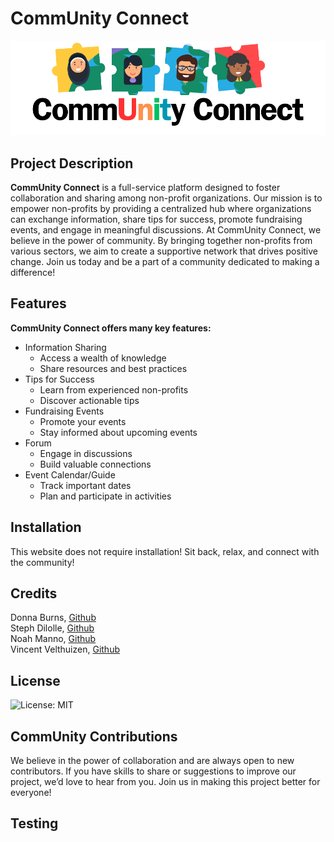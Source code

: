 # CommUnity Connect

![community connect logo](public\images\homepage\communityConnectLogo.png)

## Project Description

**CommUnity Connect** is a full-service platform designed to foster collaboration and sharing among non-profit organizations. Our mission is to empower non-profits by providing a centralized hub where organizations can exchange information, share tips for success, promote fundraising events, and engage in meaningful discussions. At CommUnity Connect, we believe in the power of community. By bringing together non-profits from various sectors, we aim to create a supportive network that drives positive change. Join us today and be a part of a community dedicated to making a difference!

## Features

**CommUnity Connect offers many key features:**

- Information Sharing
  - Access a wealth of knowledge
  - Share resources and best practices
- Tips for Success
  - Learn from experienced non-profits
  - Discover actionable tips
- Fundraising Events
  - Promote your events
  - Stay informed about upcoming events
- Forum
  - Engage in discussions
  - Build valuable connections
- Event Calendar/Guide
  - Track important dates
  - Plan and participate in activities

## Installation

This website does not require installation! Sit back, relax, and connect with the community!

## Credits

Donna Burns, [Github](https://github.com/donnacancode)  
Steph Dilolle, [Github](https://github.com/stephdilolle)  
Noah Manno, [Github](https://github.com/Noah-Manno)  
Vincent Velthuizen, [Github](https://github.com/VPVelthuizen)

## License

![License: MIT](https://img.shields.io/badge/License-MIT-yellow.svg)

## CommUnity Contributions

We believe in the power of collaboration and are always open to new contributors. If you have skills to share or suggestions to improve our project, we’d love to hear from you. Join us in making this project better for everyone!

## Testing
